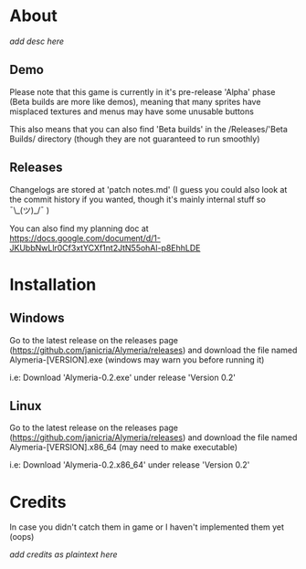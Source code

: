 # About

*add desc here*

## Demo
Please note that this game is currently in it's pre-release 'Alpha' phase (Beta builds are more like demos), meaning that many sprites have misplaced textures and menus may have some unusable buttons

This also means that you can also find 'Beta builds' in the /Releases/'Beta Builds/ directory (though they are not guaranteed to run smoothly)

## Releases

Changelogs are stored at 'patch notes.md'
(I guess you could also look at the commit history if you wanted, though it's mainly internal stuff so ¯\\\_(ツ)\_/¯ )

You can also find my planning doc at https://docs.google.com/document/d/1-JKUbbNwLlr0Cf3xtYCXf1nt2JtN55ohAl-p8EhhLDE

# Installation

## Windows

Go to the latest release on the releases page (https://github.com/janicria/Alymeria/releases) and download the file named Alymeria-[VERSION].exe (windows may warn you before running it)

i.e: Download 'Alymeria-0.2.exe' under release 'Version 0.2'

## Linux

Go to the latest release on the releases page (https://github.com/janicria/Alymeria/releases) and download the file named Alymeria-[VERSION].x86_64 (may need to make executable)

i.e: Download 'Alymeria-0.2.x86_64' under release 'Version 0.2'

# Credits
In case you didn't catch them in game or I haven't implemented them yet (oops)

*add credits as plaintext here*
